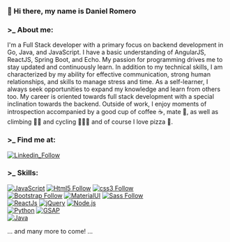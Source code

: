 ### 👋 Hi there, my name is Daniel Romero

<!--
**DanielRomero1040/DanielRomero1040** is a ✨ _special_ ✨ repository because its `README.md` (this file) appears on your GitHub profile.
-->

### >_  About me:

I'm a Full Stack developer with a primary focus on backend development in Go, Java, and JavaScript. I have a basic understanding of AngularJS, ReactJS, Spring Boot, and Echo. My passion for programming drives me to stay updated and continuously learn. In addition to my technical skills, I am characterized by my ability for effective communication, strong human relationships, and skills to manage stress and time. As a self-learner, I always seek opportunities to expand my knowledge and learn from others too. My career is oriented towards full stack development with a special inclination towards the backend. Outside of work, I enjoy moments of introspection accompanied by a good cup of coffee ☕, mate 🧉, as well as climbing 🧗🏼 and cycling 🚴🏼‍♂️ and of course I love pizza 🍕.

### >_ Find me at:
[![Linkedin_Follow](https://img.shields.io/badge/LinkedIn-0077B5?style=for-the-badge&logo=linkedin&logoColor=white&labelColor=101010)](https://www.linkedin.com/in/daniel-romero-garnica/)

### >_ Skills:
[![JavaScript](https://img.shields.io/badge/JavaScript-F7DF1E?style=for-the-badge&logo=javascript&logoColor=white&labelColor=101010)](#)
[![Html5 Follow](https://img.shields.io/badge/HTML5-E34F26?style=for-the-badge&logo=html5&logoColor=white&labelColor=101010)](#)
[![css3 Follow](https://img.shields.io/badge/CSS3-1572B6?style=for-the-badge&logo=css3&logoColor=white&labelColor=101010)](#)
</br>
[![Bootstrap Follow](https://img.shields.io/badge/Bootstrap-563D7C?style=for-the-badge&logo=bootstrap&logoColor=white&labelColor=101010)](#)
[![MaterialUI](https://img.shields.io/badge/Material.UI-1572B6?style=for-the-badge&logo=materialui&logoColor=white&labelColor=101010)](#)
[![Sass Follow](https://img.shields.io/badge/Sass-bf4080?style=for-the-badge&logo=sass&logoColor=white&labelColor=101010)](#)
</br>
[![ReactJs](https://img.shields.io/badge/React.Js-1572B6?style=for-the-badge&logo=react&logoColor=white&labelColor=101010)](#)
[![jQuery](https://img.shields.io/badge/jQuery-1572B6?style=for-the-badge&logo=jquery&logoColor=white&labelColor=101010)](#)
[![Node.js](https://img.shields.io/badge/node.js-68a063?style=for-the-badge&logo=node.js&logoColor=white&labelColor=101010)](#)
</br>
[![Python](https://img.shields.io/badge/Python-F7DF1E?style=for-the-badge&logo=python&logoColor=white&labelColor=101010)](#)
[![GSAP](https://img.shields.io/badge/GSAP-68a063?style=for-the-badge&logo=gsap&logoColor=white&labelColor=101010)](#)
</br>
[![Java](https://img.shields.io/badge/Java-1572B6?style=for-the-badge&logo=java&logoColor=white&labelColor=101010)](#)
</br>

... and many more to come! ...
